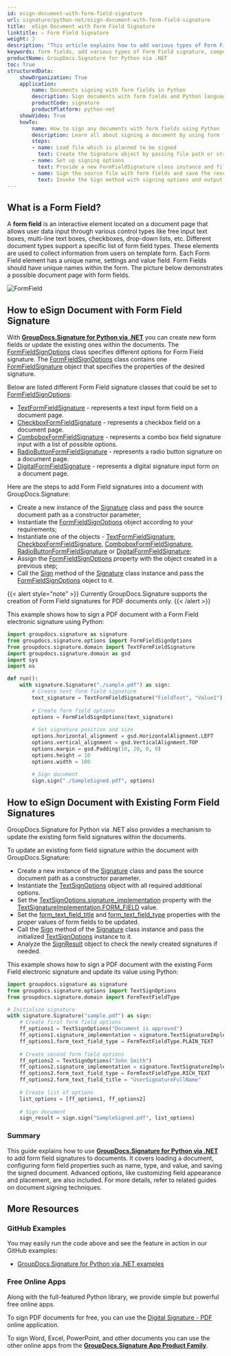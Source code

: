 ```yaml
---
id: esign-document-with-form-field-signature
url: signature/python-net/esign-document-with-form-field-signature
title:  eSign Document with Form Field Signature
linktitle: ✍️ Form Field Signature
weight: 3
description: "This article explains how to add various types of Form Field signatures on document page with options on component positioning, alignment and other visual options with GroupDocs.Signature for Python via .NET"
keywords: form fields, add various types of Form Field signature, component positioning, python form field signature
productName: GroupDocs.Signature for Python via .NET
toc: True
structuredData:
    showOrganization: True
    application:    
        name: Documents signing with form fields in Python    
        description: Sign documents with form fields and Python language by GroupDocs.Signature for Python via .NET APIs
        productCode: signature
        productPlatform: python-net 
    showVideo: True
    howTo:
        name: How to sign any documents with form fields using Python 
        description: Learn all about signing a document by using form fields and Python
        steps:
        - name: Load file which is planned to be signed
          text: Create the Signature object by passing file path or stream as a constructor parameter.
        - name: Set up signing options 
          text: Provide a new FormFieldSignature class instance and fill in all the demanded data.
        - name: Sign the source file with form fields and save the result 
          text: Invoke the Sign method with signing options and output file path or stream.
---
```

## What is a Form Field?

A **form field** is an interactive element located on a document page that allows user data input through various control types like free input text boxes, multi-line text boxes, checkboxes, drop-down lists, etc. Different document types support a specific list of form field types. These elements are used to collect information from users on template form. Each Form Field element has a unique name, settings and value field. Form Fields should have unique names within the form. The picture below demonstrates a possible document page with form fields.

![FormField](/signature/python-net/images/esign-document-with-form-field-signature.png)

## How to eSign Document with Form Field Signature

With [**GroupDocs.Signature for Python via .NET**](https://products.groupdocs.com/signature/python-net) you can create new form fields or update the existing ones within the documents. The [FormFieldSignOptions](https://reference.groupdocs.com/signature/python-net/groupdocs.signature.options/formfieldsignoptions) class specifies different options for Form Field signature. The [FormFieldSignOptions](https://reference.groupdocs.com/signature/python-net/groupdocs.signature.options/formfieldsignoptions) class contains one [FormFieldSignature](https://reference.groupdocs.com/signature/python-net/groupdocs.signature.domain/formfieldsignature/) object that specifies the properties of the desired signature.

Below are listed different Form Field signature classes that could be set to [FormFieldSignOptions](https://reference.groupdocs.com/signature/python-net/groupdocs.signature.options/formfieldsignoptions):

* [TextFormFieldSignature](https://reference.groupdocs.com/signature/python-net/groupdocs.signature.domain/textformfieldsignature) - represents a text input form field on a document page.
* [CheckboxFormFieldSignature](https://reference.groupdocs.com/signature/python-net/groupdocs.signature.domain/checkboxformfieldsignature) - represents a checkbox field on a document page.
* [ComboboxFormFieldSignature](https://reference.groupdocs.com/signature/python-net/groupdocs.signature.domain/comboboxformfieldsignature) - represents a combo box field signature input with a list of possible options.
* [RadioButtonFormFieldSignature](https://reference.groupdocs.com/signature/python-net/groupdocs.signature.domain/radiobuttonformfieldsignature) - represents a radio button signature on a document page.
* [DigitalFormFieldSignature](https://reference.groupdocs.com/signature/python-net/groupdocs.signature.domain/digitalformfieldsignature) - represents a digital signature input form on a document page.  

Here are the steps to add Form Field signatures into a document with GroupDocs.Signature:

* Create a new instance of the [Signature](https://reference.groupdocs.com/signature/python-net/groupdocs.signature/signature) class and pass the source document path as a constructor parameter;
* Instantiate the [FormFieldSignOptions](https://reference.groupdocs.com/signature/python-net/groupdocs.signature.options/formfieldsignoptions) object according to your requirements;
* Instantiate one of the objects - [TextFormFieldSignature](https://reference.groupdocs.com/signature/python-net/groupdocs.signature.domain/textformfieldsignature), [CheckboxFormFieldSignature,](https://reference.groupdocs.com/signature/python-net/groupdocs.signature.domain/checkboxformfieldsignature) [ComboboxFormFieldSignature](https://reference.groupdocs.com/signature/python-net/groupdocs.signature.domain/comboboxformfieldsignature), [RadioButtonFormFieldSignature](https://reference.groupdocs.com/signature/python-net/groupdocs.signature.domain/radiobuttonformfieldsignature) or [DigitalFormFieldSignature](https://reference.groupdocs.com/signature/python-net/groupdocs.signature.domain/digitalformfieldsignature);
* Assign the [FormFieldSignOptions](https://reference.groupdocs.com/signature/python-net/groupdocs.signature.options/formfieldsignoptions) property with the object created in a previous step;
* Call the [Sign](https://reference.groupdocs.com/signature/python-net/groupdocs.signature/signature/sign/) method of the [Signature](https://reference.groupdocs.com/signature/python-net/groupdocs.signature/signature) class instance and pass the [FormFieldSignOptions](https://reference.groupdocs.com/signature/python-net/groupdocs.signature.options/formfieldsignoptions) object to it.

{{< alert style="note" >}}
Currently GroupDocs.Signature supports the creation of Form Field signatures for PDF documents only.
{{< /alert >}}

This example shows how to sign a PDF document with a Form Field electronic signature using Python:

```python
import groupdocs.signature as signature
from groupdocs.signature.options import FormFieldSignOptions
from groupdocs.signature.domain import TextFormFieldSignature
import groupdocs.signature.domain as gsd
import sys 
import os

def run():
    with signature.Signature("./sample.pdf") as sign:
        # Create text form field signature
        text_signature = TextFormFieldSignature("FieldText", "Value1")
        
        # Create form field options
        options = FormFieldSignOptions(text_signature)
        
        # Set signature position and size
        options.horizontal_alignment = gsd.HorizontalAlignment.LEFT
        options.vertical_alignment = gsd.VerticalAlignment.TOP
        options.margin = gsd.Padding(10, 20, 0, 0)
        options.height = 10
        options.width = 100
        
        # Sign document
        sign.sign("./SampleSigned.pdf", options)
```

## How to eSign Document with Existing Form Field Signatures

GroupDocs.Signature for Python via .NET also provides a mechanism to update the existing form field signatures within the documents.

To update an existing form field signature within the document with GroupDocs.Signature:

* Create a new instance of the [Signature](https://reference.groupdocs.com/signature/python-net/groupdocs.signature/signature) class and pass the source document path as a constructor parameter.
* Instantiate the [TextSignOptions](https://reference.groupdocs.com/signature/python-net/groupdocs.signature.options/textsignoptions) object with all required additional options.
* Set the [TextSignOptions.signature_implementation](https://reference.groupdocs.com/signature/python-net/groupdocs.signature.options/textsignoptions/signature_implementation) property with the [TextSignatureImplementation.FORM_FIELD](https://reference.groupdocs.com/signature/python-net/groupdocs.signature.domain/textsignatureimplementation) value.
* Set the [form_text_field_title](https://reference.groupdocs.com/signature/python-net/groupdocs.signature.options/textsignoptions/form_text_field_title) and [form_text_field_type](https://reference.groupdocs.com/signature/python-net/groupdocs.signature.options/textsignoptions/form_text_field_type) properties with the proper values of form fields to be updated.
* Call the [Sign](https://reference.groupdocs.com/signature/python-net/groupdocs.signature/signature/sign/) method of the [Signature](https://reference.groupdocs.com/signature/python-net/groupdocs.signature/signature) class instance and pass the initialized [TextSignOptions](https://reference.groupdocs.com/signature/python-net/groupdocs.signature.options/textsignoptions) instance to it.
* Analyze the [SignResult](https://reference.groupdocs.com/signature/python-net/groupdocs.signature.domain/signresult) object to check the newly created signatures if needed.  

This example shows how to sign a PDF document with the existing Form Field electronic signature and update its value using Python:

```python
import groupdocs.signature as signature
from groupdocs.signature.options import TextSignOptions
from groupdocs.signature.domain import FormTextFieldType

# Initialize signature
with signature.Signature("sample.pdf") as sign:
    # Create first form field options
    ff_options1 = TextSignOptions("Document is approved")
    ff_options1.signature_implementation = signature.TextSignatureImplementation.FORM_FIELD
    ff_options1.form_text_field_type = FormTextFieldType.PLAIN_TEXT
    
    # Create second form field options
    ff_options2 = TextSignOptions("John Smith")
    ff_options2.signature_implementation = signature.TextSignatureImplementation.FORM_FIELD
    ff_options2.form_text_field_type = FormTextFieldType.RICH_TEXT
    ff_options2.form_text_field_title = "UserSignatureFullName"
    
    # Create list of options
    list_options = [ff_options1, ff_options2]
    
    # Sign document
    sign_result = sign.sign("SampleSigned.pdf", list_options)
```

### Summary
This guide explains how to use [**GroupDocs.Signature for Python via .NET**](https://products.groupdocs.com/signature/python-net) to add form field signatures to documents. It covers loading a document, configuring form field properties such as name, type, and value, and saving the signed document. Advanced options, like customizing field appearance and placement, are also included. For more details, refer to related guides on document signing techniques.


## More Resources

### GitHub Examples

You may easily run the code above and see the feature in action in our GitHub examples:

* [GroupDocs.Signature for Python via .NET examples](https://github.com/groupdocs-signature/GroupDocs.Signature-for-Python-via-.NET)

### Free Online Apps

Along with the full-featured Python library, we provide simple but powerful free online apps.

To sign PDF documents for free, you can use the [Digital Signature - PDF](https://products.groupdocs.app/signature/pdf) online application.

To sign Word, Excel, PowerPoint, and other documents you can use the other online apps from the **[GroupDocs.Signature App Product Family](https://products.groupdocs.app/signature/family)**.
